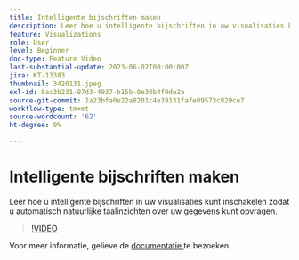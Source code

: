 ```yaml
---
title: Intelligente bijschriften maken
description: Leer hoe u intelligente bijschriften in uw visualisaties kunt inschakelen zodat u automatisch natuurlijke taalinzichten over uw gegevens kunt opvragen.
feature: Visualizations
role: User
level: Beginner
doc-type: Feature Video
last-substantial-update: 2023-06-02T00:00:00Z
jira: KT-13383
thumbnail: 3420131.jpeg
exl-id: 0ac3b231-97d3-4937-b15b-0e30b4f9de2a
source-git-commit: 1a23bfa0e22a8201c4e39131fafe09573c829ce7
workflow-type: tm+mt
source-wordcount: '62'
ht-degree: 0%

---
```


# Intelligente bijschriften maken

Leer hoe u intelligente bijschriften in uw visualisaties kunt inschakelen zodat u automatisch natuurlijke taalinzichten over uw gegevens kunt opvragen.

>[!VIDEO](https://video.tv.adobe.com/v/3420131/?learn=on)

Voor meer informatie, gelieve de [ documentatie ](https://experienceleague.adobe.com/docs/analytics-platform/using/cja-workspace/visualizations/intelligent-captions.html?lang=nl-NL) te bezoeken.
